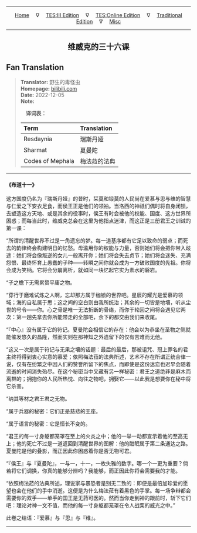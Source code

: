 
---

<!-- Jekyll Page Links -->

<center>
<a href="../../../../../../index.html">Home</a>
&emsp;&nabla;&emsp;
<a href="../../../../../index-tes3.html">TES:III Edition</a>
&emsp;&nabla;&emsp;
<a href="../../../../../index-teso.html">TES:Online Edition</a>
&emsp;&nabla;&emsp;
<a href="../../../../../index-traditional.html">Traditional Edition</a>
&emsp;&nabla;&emsp;
<a href="../../../../../index-misc.html">Misc</a>
</center>

<!-- Markdown Body Below: -->

---

<center>
<h2><span style="font-family:SimSun">维威克的三十六课</span></h2>
</center>

## Fan Translation

> __Translator:__ 野生的毒怪虫\
> __Homepage:__ [bilibili.com][1]\
> __Date:__ 2022-12-05\
> __Note:__
>
> &emsp;__译词表：__
>
> | Term                               | Translation |
> |:-----------------------------------|:------------|
> | Resdaynia                          | 瑞斯丹娅 |
> | Sharmat                            | 夏曼陀 |
> | Codes of Mephala                   | 梅法菈的法典 |

[1]: https://www.bilibili.com/read/cv20279227/

---

#### 《布道十一》

这方国度仍名为『瑞斯丹娅』的昔时，栞莫和锻莫的人民尚在爱慕与思与维的智慧与仁爱之下安衣足食，而侯王正是他们的领袖。当洛西的神祇们偶时将自身闭锁，去塑造这方天地、或是其余的役事时，侯王有时会被他的权能、国度、这方世界所困惑；而每当此时，维威克总会在这里为他指点迷津，而这正是三册君王之训诫的第一课：

“所谓的清醒世界不过是一角遗忘的梦。每一道基序都有它足以致命的弱点；而死去的韵律终会构建明日的忆愁。毋滥用你的权能与力量，否则她们将会把你带入歧途：她们将会像叛逆的女儿一般离开你；她们将会失去贞节；她们将会迷失、充满怨恨、最终怀育上愚蠢的子种——转瞬之间你就会成为一方破败国度的先祖。你将会成为笑柄。它将会分崩离析，就如同一块忆起它实为素水的磐岩。

“子之檐下无需累赘平庸之物。

“穿行于磨难试炼之人啊，忘却那方属于枷锁的世界吧。星辰的耀光是爱慕的领域；海的自私属于思；这之间的空白则由我所统治；其余的一切皆是地壤，听从尘世的号令——你。心之骨是唯一无法折断的骨络，而你于轮回之间将会遇见它两次：第一趟先拿去你所能带走的全部吧，余下的都交由我们来收尾。

“『中心』没有属于它的符记。夏曼陀会相信它的存在：他会以为恭坐在圣物之侧就能催发悠久的昌隆，然而实则在那神知之外遗留下的仅有苦难而无他。

“这又一次是属于符记与无果之壤的话题：最后的最后，那被诅咒、冠上罪名的君主终将得到衷心实意的慕爱；依照梅法菈的法典所述，艺术不存在所谓正统合律一说，仅有在纷繁之中因人们的赞誉所留下的焦点，而即使是这份迷恋也迟早会随着流逝的时间消失殆尽。在这个秘密当中又藏有另一样秘密：君王之道绝非是麻木而离群的；拥抱你的人民所热忱、向往之物吧，拥娶它——以此我是想要你在秘中将它杀害。

“纳其等材之君王君之无物。

“属于兵器的秘密：它们正是慈悲的王座。

“属于语言的秘密：它是恒长不变的。

“君王的每一寸身躯都笼罩在至上的火炎之中；他的一举一动都宣示着他的至高无上；他的死亡不过是一道返回到清醒世界的图解：他的酣眠属于第二条通达之路。夏曼陀是他的叠影，而正因此你困惑着你是否无物可君。

“『侯王』与『夏曼陀』，一与一，十一，一枚失雅的数字。哪一个一更为重要？倘若将它们调换，你真的能够分辨吗？我能够，而正因此你将会需要我的才能。

“依照梅法菈的法典所述，理说家与暴恐者是别无二致的：即便是最倍加珍爱的愿望也会在他们的手中消逝。这便是为什么梅法菈有着黑色的手掌。每一场争辩都会需要你的双手——单手的国王是无药可医的。然而当你走到神的跟前时，斩下它们吧：理论对神一文不值，而他的每一寸身躯都笼罩在令人战栗的威光之中。”

此卷之结语：『爱慕』与『思』与『维』。

---
